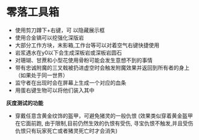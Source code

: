 # 零落工具箱

* 使用剪刀蹲下+右键，可 以隐藏展示框
* 使用合金镐可以挖强化深版岩
* 大部分工作方块，末影箱,工作台等可以对着空气右键快捷使用
* 岩浆遇水在y0以下会生成深板岩或深板岩圆石
* 对珊瑚、甘蔗和小型花使用骨粉可能会发生意想不到的事情
* 带有忠诚附魔的三叉戟被扔进虚空时会触发附魔效果并返回到所有者的身上（如果处于同一世界）
* 监守者在出现时会在屏幕上生成一个对应的血条
* 用蛋右键生物可以将他们装入其中



**灰度测试的功能**

* 穿戴任意含黄金纹饰的盔甲，可避免猪灵的一般仇恨 (效果类似穿着黄金盔甲在它面前跑, 由于限制,目前仍然生效的仇恨有受伤, 寻宝仇恨不触发,并且受伤仇恨只有玩家死亡或者猪灵死亡时才会消失)
